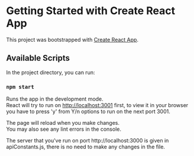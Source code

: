 # Getting Started with Create React App

This project was bootstrapped with [Create React App](https://github.com/facebook/create-react-app).

## Available Scripts

In the project directory, you can run:

### `npm start`

Runs the app in the development mode.\
React will try to run on [http://localhost:3001](http://localhost:3001) first,
to view it in your browser you have to press 'y'
from Y/n options to run on the next port 3001.

The page will reload when you make changes.\
You may also see any lint errors in the console.


The server that you've run on port http://localhost:3000
is given in apiConstants.js, there is no need to
make any changes in the file.